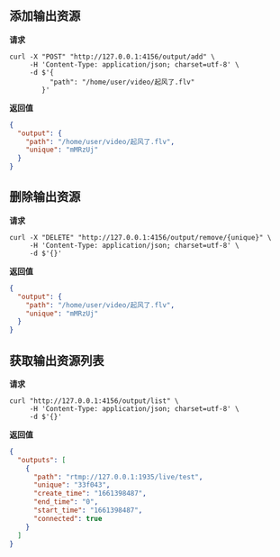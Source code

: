 ## 添加输出资源

**请求**

```shell
curl -X "POST" "http://127.0.0.1:4156/output/add" \
     -H 'Content-Type: application/json; charset=utf-8' \
     -d $'{
          "path": "/home/user/video/起风了.flv"
        }'
```

**返回值**

```json
{
  "output": {
    "path": "/home/user/video/起风了.flv",
    "unique": "mMRzUj"
  }
}
```



## 删除输出资源

**请求**

```shell
curl -X "DELETE" "http://127.0.0.1:4156/output/remove/{unique}" \
     -H 'Content-Type: application/json; charset=utf-8' \
     -d $'{}'
```

**返回值**

```json
{
  "output": {
    "path": "/home/user/video/起风了.flv",
    "unique": "mMRzUj"
  }
}
```



## 获取输出资源列表

**请求**

```shell
curl "http://127.0.0.1:4156/output/list" \
     -H 'Content-Type: application/json; charset=utf-8' \
     -d $'{}'
```

**返回值**

```json
{
  "outputs": [
    {
      "path": "rtmp://127.0.0.1:1935/live/test",
      "unique": "33f043",
      "create_time": "1661398487",
      "end_time": "0",
      "start_time": "1661398487",
      "connected": true
    }
  ]
}
```
